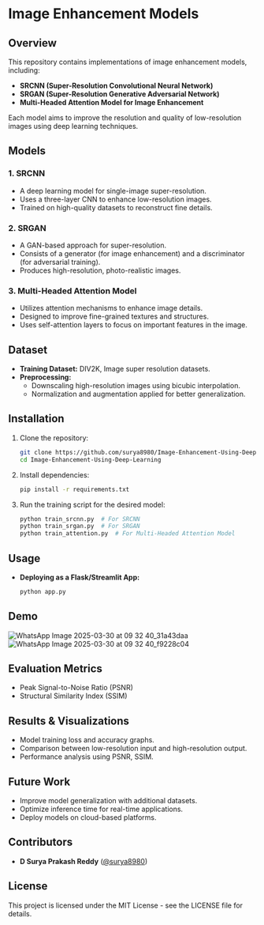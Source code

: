 # Image Enhancement Models

## Overview
This repository contains implementations of image enhancement models, including:
- **SRCNN (Super-Resolution Convolutional Neural Network)**
- **SRGAN (Super-Resolution Generative Adversarial Network)**
- **Multi-Headed Attention Model for Image Enhancement**

Each model aims to improve the resolution and quality of low-resolution images using deep learning techniques.

## Models
### 1. SRCNN
- A deep learning model for single-image super-resolution.
- Uses a three-layer CNN to enhance low-resolution images.
- Trained on high-quality datasets to reconstruct fine details.

### 2. SRGAN
- A GAN-based approach for super-resolution.
- Consists of a generator (for image enhancement) and a discriminator (for adversarial training).
- Produces high-resolution, photo-realistic images.

### 3. Multi-Headed Attention Model
- Utilizes attention mechanisms to enhance image details.
- Designed to improve fine-grained textures and structures.
- Uses self-attention layers to focus on important features in the image.

## Dataset
- **Training Dataset:** DIV2K, Image super resolution datasets.
- **Preprocessing:**
  - Downscaling high-resolution images using bicubic interpolation.
  - Normalization and augmentation applied for better generalization.

## Installation
1. Clone the repository:
   ```sh
   git clone https://github.com/surya8980/Image-Enhancement-Using-Deep-Learning.git
   cd Image-Enhancement-Using-Deep-Learning
   ```
2. Install dependencies:
   ```sh
   pip install -r requirements.txt
   ```
3. Run the training script for the desired model:
   ```sh
   python train_srcnn.py  # For SRCNN
   python train_srgan.py  # For SRGAN
   python train_attention.py  # For Multi-Headed Attention Model
   ```

## Usage
- **Deploying as a Flask/Streamlit App:**
  ```sh
  python app.py
  ```
## Demo
![WhatsApp Image 2025-03-30 at 09 32 40_31a43daa](https://github.com/user-attachments/assets/c4d539aa-d9d8-485a-a558-d8cf2c20008f)
![WhatsApp Image 2025-03-30 at 09 32 40_f9228c04](https://github.com/user-attachments/assets/a01c4579-530e-45c1-8640-eb7cf70e6959)

## Evaluation Metrics
- Peak Signal-to-Noise Ratio (PSNR)
- Structural Similarity Index (SSIM)

## Results & Visualizations
- Model training loss and accuracy graphs.
- Comparison between low-resolution input and high-resolution output.
- Performance analysis using PSNR, SSIM.

## Future Work
- Improve model generalization with additional datasets.
- Optimize inference time for real-time applications.
- Deploy models on cloud-based platforms.

## Contributors
- **D Surya Prakash Reddy** ([@surya8980](https://github.com/surya8980))

## License
This project is licensed under the MIT License - see the LICENSE file for details.

